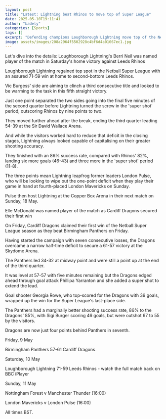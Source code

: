 ```yaml
---
layout: post
title: "Latest: Lightning beat Rhinos to move top of Super League"
date: 2025-05-10T19:11:41
author: "badely"
categories: [Sports]
tags: []
excerpt: "Defending champions Loughborough Lightning move top of the Netball Super League with a 71-59 win at home to Leeds Rhinos."
image: assets/images/208a2964f5502928c4bf6d4a01067ec1.jpg
---
```


Let's dive into the details: Loughborough Lightning's Berri Neil was named player of the match in Saturday's home victory against Leeds Rhinos

Loughborough Lightning regained top spot in the Netball Super League with an assured 71-59 win at home to second-bottom Leeds Rhinos. 

Vic Burgess' side are aiming to clinch a third consecutive title and looked to be warming to the task in this fifth straight victory. 

Just one point separated the two sides going into the final five minutes of the second quarter before Lightning turned the screw in the 'super shot' period, outscoring Rhinos by nine points to two. 

They moved further ahead after the break, ending the third quarter leading 54-39 at the Sir David Wallace Arena.

And while the visitors worked hard to reduce that deficit in the closing stages, Lightning always looked capable of capitalising on their greater shooting accuracy. 

They finished with an 86% success rate, compared with Rhinos' 82%, landing six more goals (46-43) and three more in the 'super shot' period (11-8).

The three points mean Lightning leapfrog former leaders London Pulse, who will be looking to wipe out the one-point deficit when they play their game in hand at fourth-placed London Mavericks on Sunday. 

Pulse then host Lightning at the Copper Box Arena in their next match on Sunday, 18 May.  

Elle McDonald was named player of the match as Cardiff Dragons secured their first win

On Friday, Cardiff Dragons claimed their first win of the Netball Super League season as they beat Birmingham Panthers on Friday.

Having started the campaign with seven consecutive losses, the Dragons overcame a narrow half-time deficit to secure a 61-57 victory at the Skydome Arena.

The Panthers led 34-32 at midway point and were still a point up at the end of the third quarter.

It was level at 57-57 with five minutes remaining but the Dragons edged ahead through goal attack Phillipa Yarranton and she added a super shot to extend the lead.

Goal shooter Georgia Rowe, who top-scored for the Dragons with 39 goals, wrapped up the win for the Super League's last-place side.

The Panthers had a marginally better shooting success rate, 86% to the Dragons' 85%, with Sigi Burger scoring 46 goals, but were outshot 67 to 55 by the visitors.

Dragons are now just four points behind Panthers in seventh.

Friday, 9 May

Birmingham Panthers 57-61 Cardiff Dragons

Saturday, 10 May

Loughborough Lightning 71-59 Leeds Rhinos - watch the full match back on BBC iPlayer

Sunday, 11 May

Nottingham Forest v Manchester Thunder (16:00)

London Mavericks v London Pulse (16:00)

All times BST.

